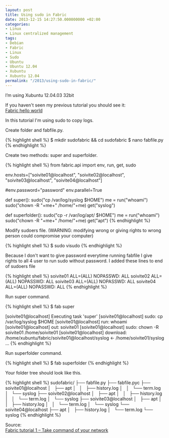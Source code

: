 ```yaml
---
layout: post
title: Using sudo in Fabric
date: 2013-12-15 14:27:50.000000000 +02:00
categories:
- Linux
- Linux centralized management
tags:
- Debian
- Fabric
- Linux
- Sudo
- Ubuntu
- Ubuntu 12.04
- Xubuntu
- Xubuntu 12.04
permalink: "/2013/using-sudo-in-fabric/"
---
```

I’m using Xubuntu 12.04.03 32bit

If you haven't seen my previous tutorial you should see it:  
[Fabric hello world](/2013/fabric-hello-world/)

In this tutorial I'm using sudo to copy logs.

Create folder and fabfile.py.

{% highlight shell %}
$ mkdir sudofabric && cd sudofabric
$ nano fabfile.py
{% endhighlight %}

Create two methods: super and superfolder.

{% highlight shell %}
from fabric.api import  env, run, get, sudo

env.hosts=["soivite01@localhost", "soivite02@localhost",
                "soivite03@localhost", "soivite04@localhost"]

#env.password="password"
env.parallel=True

def super():
    sudo("cp /var/log/syslog $HOME")
    me = run("whoami")
    sudo("chown -R "+me+" /home/"+me)
    get("syslog")

def superfolder():
    sudo("cp -r /var/log/apt/ $HOME")
    me = run("whoami")
    sudo("chown -R "+me+" /home/"+me)
    get("apt")
{% endhighlight %}

Modify sudoers file. (WARNING: modifying wrong or giving rights to wrong person could compromise your computer)

{% highlight shell %}
$ sudo visudo
{% endhighlight %}

Because I don't want to give password everytime running fabfile I give rights to all 4 user to run sudo without password. I added these lines to end of sudoers file

{% highlight shell %}
soivite01 ALL=(ALL) NOPASSWD: ALL
soivite02 ALL=(ALL) NOPASSWD: ALL
soivite03 ALL=(ALL) NOPASSWD: ALL
soivite04 ALL=(ALL) NOPASSWD: ALL
{% endhighlight %}

Run super command.

{% highlight shell %}
$ fab super

[soivite01@localhost] Executing task 'super'
[soivite01@localhost] sudo: cp /var/log/syslog $HOME
[soivite01@localhost] run: whoami
[soivite01@localhost] out: soivite01
[soivite01@localhost] sudo: chown -R soivite01 /home/soivite01
[soivite01@localhost] download: /home/xubuntu/fabric/soivite01@localhost/syslog <- /home/soivite01/syslog
...
{% endhighlight %}

Run superfolder command.

{% highlight shell %}
$ fab superfolder
{% endhighlight %}

Your folder tree should look like this.

{% highlight shell %}
sudofabric/
├── fabfile.py
├── fabfile.pyc
├── soivite01@localhost
│   ├── apt
│   │   ├── history.log
│   │   └── term.log
│   └── syslog
├── soivite02@localhost
│   ├── apt
│   │   ├── history.log
│   │   └── term.log
│   └── syslog
├── soivite03@localhost
│   ├── apt
│   │   ├── history.log
│   │   └── term.log
│   └── syslog
└── soivite04@localhost
    ├── apt
    │   ├── history.log
    │   └── term.log
    └── syslog
{% endhighlight %}

Source:  
[Fabric tutorial 1 – Take command of your network](http://awaseroot.wordpress.com/2012/04/23/fabric-tutorial-1-take-command-of-your-network/)
